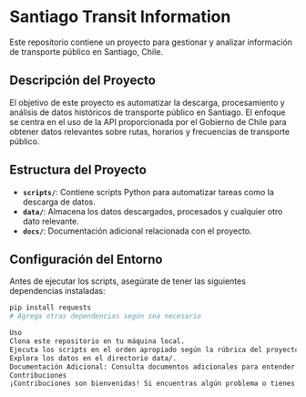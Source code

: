 # Santiago Transit Information

Este repositorio contiene un proyecto para gestionar y analizar información de transporte público en Santiago, Chile.

## Descripción del Proyecto

El objetivo de este proyecto es automatizar la descarga, procesamiento y análisis de datos históricos de transporte público en Santiago. El enfoque se centra en el uso de la API proporcionada por el Gobierno de Chile para obtener datos relevantes sobre rutas, horarios y frecuencias de transporte público.

## Estructura del Proyecto

- **`scripts/`**: Contiene scripts Python para automatizar tareas como la descarga de datos.
- **`data/`**: Almacena los datos descargados, procesados y cualquier otro dato relevante.
- **`docs/`**: Documentación adicional relacionada con el proyecto.

## Configuración del Entorno

Antes de ejecutar los scripts, asegúrate de tener las siguientes dependencias instaladas:

```bash
pip install requests
# Agrega otras dependencias según sea necesario

Uso
Clona este repositorio en tu máquina local.
Ejecuta los scripts en el orden apropiado según la rúbrica del proyecto.
Explora los datos en el directorio data/.
Documentación Adicional: Consulta documentos adicionales para entender más sobre el proyecto.
Contribuciones
¡Contribuciones son bienvenidas! Si encuentras algún problema o tienes mejoras, siéntete libre de abrir un issue o enviar un pull request.
